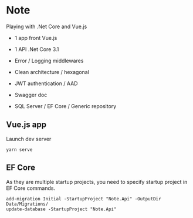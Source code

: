 # Note

Playing with .Net Core and Vue.js

- 1 app front Vue.js

- 1 API .Net Core 3.1
- Error / Logging middlewares
- Clean architecture / hexagonal
- JWT authentication / AAD
- Swagger doc
- SQL Server / EF Core / Generic repository

## Vue.js app

Launch dev server
``` 
yarn serve 
``` 

## EF Core

As they are multiple startup projects, you need to specify startup project in EF Core commands.

```
add-migration Initial -StartupProject "Note.Api" -OutputDir Data/Migrations/
update-database -StartupProject "Note.Api"
```

